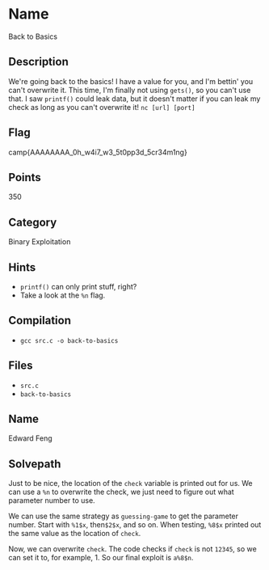 # Name
Back to Basics

## Description
We're going back to the basics!
I have a value for you, and I'm bettin' you can't overwrite it.
This time, I'm finally not using `gets()`, so you can't use that.
I saw `printf()` could leak data, but it doesn't matter if you can leak my check as long as you can't overwrite it!
`nc [url] [port]`

## Flag
camp{AAAAAAAA_0h_w4i7_w3_5t0pp3d_5cr34m1ng}

## Points
350

## Category
Binary Exploitation

## Hints
* `printf()` can only print stuff, right?
* Take a look at the `%n` flag.

## Compilation
* `gcc src.c -o back-to-basics`

## Files
* `src.c`
* `back-to-basics`

## Name
Edward Feng

## Solvepath
Just to be nice, the location of the `check` variable is printed out for us.
We can use a `%n` to overwrite the check, we just need to figure out what parameter number to use.

We can use the same strategy as `guessing-game` to get the parameter number.
Start with `%1$x`, then`$2$x`, and so on.
When testing, `%8$x` printed out the same value as the location of `check`.

Now, we can overwrite `check`.
The code checks if `check` is not `12345`, so we can set it to, for example, 1.
So our final exploit is `a%8$n`.
